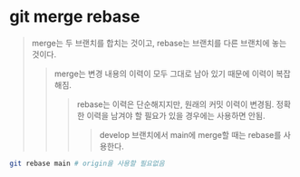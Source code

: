 # git merge rebase

> merge는 두 브랜치를 합치는 것이고, rebase는 브랜치를 다른 브랜치에 놓는 것이다.
>
> > merge는 변경 내용의 이력이 모두 그대로 남아 있기 때문에 이력이 복잡해짐.
> >
> > > rebase는 이력은 단순해지지만, 원래의 커밋 이력이 변경됨. 정확한 이력을 남겨야 할 필요가 있을 경우에는 사용하면 안됨.
> > >
> > > > develop 브랜치에서 main에 merge할 때는 rebase를 사용한다.

```sh
git rebase main # origin을 사용할 필요없음
```

